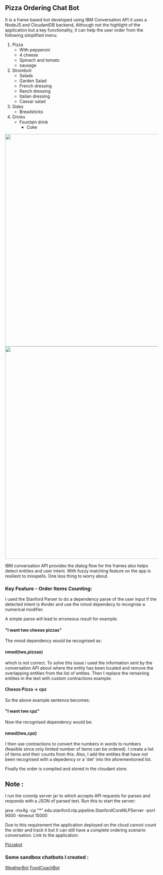 

## Pizza Ordering Chat Bot 


It is a frame based bot developed using IBM Conversation API it uses a NodeJS and CloudantDB backend, Although not the highlight of the application but a key functionality, it can help the user order from the following simplified menu: 

1. Pizza
	* With pepperoni
	* 4 cheese
	* Spinach and tomato
	* sausage
2. Stromboli
	* Salads
	* Garden Salad
	* French dressing
	* Ranch dressing
	* Italian dressing
	* Caesar salad
3. Sides
	* Breadsticks
4. Drinks
	* Fountain drink
		* Coke


<img src = "https://raw.githubusercontent.com/ameybarapatre/chatbots/master/image1.png" width="700px" />

<img src = "https://raw.githubusercontent.com/ameybarapatre/chatbots/master/image2.png" width="700px" />


IBM conversation API provides the dialog flow for the frames also helps detect entities and user intent. With fuzzy matching feature on the app is resilient to misspells. One less thing to worry about.

### Key Feature - Order Items Counting:

I used the Stanford Parser to do a dependency parse of the user input if the detected intent is #order and use the nmod dependecy to recognise a numerical modifier.

A simple parse will lead to erroneous result for example:

#### "I want two cheese pizzas"

The nmod dependency would be recognised as:
#### nmod(two,pizzas)
which is not correct. To solve this issue i used the information sent by the conversation API about where the entity has been located and remove the overlapping entities from the list of entites. Then I replace the remaining entities in the text with custom contractions example:  
#### Cheeze Pizza -> cpz 

So the above example sentence becomes: 

#### "I want two cpz"

Now the recognised dependency would be:
#### nmod(two,cpz)
I then use contractions to convert the numbers in words to numbers (feasible since only limited number of items can be ordered).
I create a list of items and their counts from this. Also, I add the entities that have not been recognised with a depedency or a 'det' into the aforementioned list.

Finally the order is compiled and stored in the cloudant store.




## Note : 
I run the corenlp server jar to which accepts API requests for parses and responds with a JSON of parsed text.
Run this to start the server:

java -mx4g -cp "*" edu.stanford.nlp.pipeline.StanfordCoreNLPServer -port 9000 -timeout 15000

Due to this requirement the application deployed on the cloud cannot count the order and track it but it can still have a complete ordering scenario conversation. Link to the application:

[Pizzabot](http://conversation-simple-tes1.mybluemix.net/)

### Some sandbox chatbots I created :

[WeatherBot](http://weatherus.mybluemix.net/)
[FoodCoachBot](http://food-coacher.mybluemix.net/)










